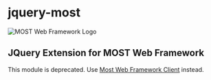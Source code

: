 # jquery-most

![MOST Web Framework Logo](https://www.themost.io/assets/images/most_logo_sw_240.png)

JQuery Extension for MOST Web Framework
---------------------------------------

This module is deprecated. Use [Most Web Framework Client](https://github.com/kbarbounakis/most-client) instead.
